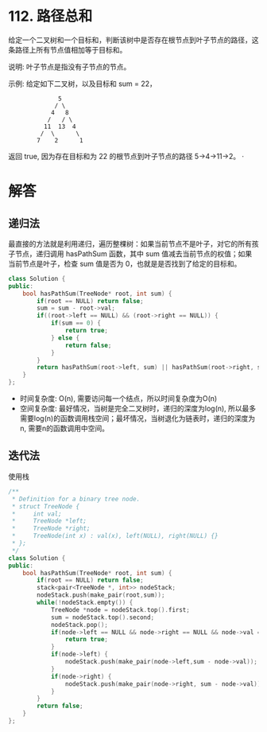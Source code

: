 # 112. 路径总和

给定一个二叉树和一个目标和，判断该树中是否存在根节点到叶子节点的路径，这条路径上所有节点值相加等于目标和。

说明: 叶子节点是指没有子节点的节点。

示例: 
给定如下二叉树，以及目标和 sum = 22，
```
              5
             / \
            4   8
           /   / \
          11  13  4
         /  \      \
        7    2      1
```
返回 true, 因为存在目标和为 22 的根节点到叶子节点的路径 5->4->11->2。
·

# 解答
## 递归法
最直接的方法就是利用递归，遍历整棵树：如果当前节点不是叶子，对它的所有孩子节点，递归调用 hasPathSum 函数，其中 sum 值减去当前节点的权值；如果当前节点是叶子，检查 sum 值是否为 0，也就是是否找到了给定的目标和。

```C++
class Solution {
public:
    bool hasPathSum(TreeNode* root, int sum) {
        if(root == NULL) return false;
        sum = sum - root->val;
        if((root->left == NULL) && (root->right == NULL)) {
            if(sum == 0) {
                return true;
            } else {
                return false;
            }
        }
        return hasPathSum(root->left, sum) || hasPathSum(root->right, sum);
    }
};
```
* 时间复杂度: O(n), 需要访问每一个结点，所以时间复杂度为O(n)
* 空间复杂度: 最好情况，当树是完全二叉树时，递归的深度为log(n), 所以最多需要log(n)的函数调用栈空间；最坏情况，当树退化为链表时，递归的深度为n, 需要n的函数调用中空间。


## 迭代法
使用栈
```C++
/**
 * Definition for a binary tree node.
 * struct TreeNode {
 *     int val;
 *     TreeNode *left;
 *     TreeNode *right;
 *     TreeNode(int x) : val(x), left(NULL), right(NULL) {}
 * };
 */
class Solution {
public:
    bool hasPathSum(TreeNode* root, int sum) {
        if(root == NULL) return false;
        stack<pair<TreeNode *, int>> nodeStack;
        nodeStack.push(make_pair(root,sum));
        while(!nodeStack.empty()) {
            TreeNode *node = nodeStack.top().first;
            sum = nodeStack.top().second;
            nodeStack.pop();
            if(node->left == NULL && node->right == NULL && node->val == sum) {
                return true;
            }
            if(node->left) {
                nodeStack.push(make_pair(node->left,sum - node->val));
            }
            if(node->right) {
                nodeStack.push(make_pair(node->right, sum - node->val));
            }
        }
        return false;
    }
};
```